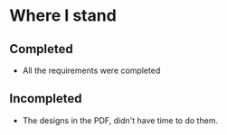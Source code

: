 # Where I stand

## Completed
* All the requirements were completed

## Incompleted

* The designs in the PDF, didn't have time to do them. 
